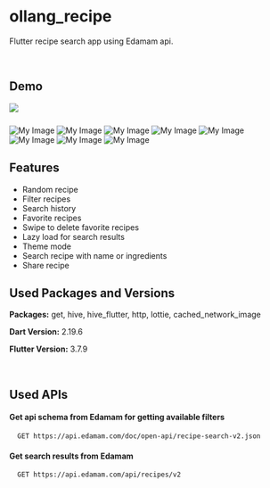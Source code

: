 # ollang_recipe

Flutter recipe search app using Edamam api.

<br />

## Demo

<img src="https://lh4.googleusercontent.com/a4DQdUNkSwcDVuMYVtr-ogkSdffnzfsMU3oKH-oMCgRpZTZnmula7EnJdftPcclv7lo=w2400" style="max-width: 250px;margin-right: 10px;margin-bottom: 10px;">

![My Image](https://lh4.googleusercontent.com/a4DQdUNkSwcDVuMYVtr-ogkSdffnzfsMU3oKH-oMCgRpZTZnmula7EnJdftPcclv7lo=w2400)
![My Image](https://lh5.googleusercontent.com/yYd81V2jcK_uqXhRTOMVCnJvNVmGWDt6vArQMxqd1K0AlgODZWn_C-e-B328-wtVX6c=w2400)
![My Image](https://lh4.googleusercontent.com/3Wbe7hq30Eo9FU2VNHg5v3QgRPyG_BqlfZvSOBkvGMqhPqEQwEFLYrfv0kW9Ilplg1M=w2400)
![My Image](https://lh3.googleusercontent.com/Fhio1br7tkaOaRk1WmiOm6o3VlTz_WZZmqSBfV87bpHGOk_QyTxbGwy365jOvnB0Cm8=w2400)
![My Image](https://lh6.googleusercontent.com/ucOUh6xrXYsZmIEMyejjIQ7RstBkT5nEsqzehdfxe_uSTDre54pEO8GdkMSBE19vRo8=w2400)
![My Image](https://lh5.googleusercontent.com/zaE6BDc3dqZiOyz_7q5WV8g940lhnnLhc3ZtUF6t9h-AXnN6a3bem9QF6r_eE8PQorQ=w2400)
![My Image](https://lh4.googleusercontent.com/qEbm8aJMPpp4YX2G-04LXu7XHvhHloJsS6M2y7r0PaDN-7e4gFcGSVCk2Rtu8apDZkE=w2400)
![My Image](https://lh5.googleusercontent.com/Nojwd2ICf7on_arzzi-0BSnkOi2RiwEiQI234c6W6XaJYkfKGcTxXctr0f9-nsvXshE=w2400)

## Features

- Random recipe
- Filter recipes
- Search history
- Favorite recipes
- Swipe to delete favorite recipes
- Lazy load for search results
- Theme mode
- Search recipe with name or ingredients
- Share recipe

## Used Packages and Versions

**Packages:** get, hive, hive_flutter, http, lottie, cached_network_image

**Dart Version:** 2.19.6

**Flutter Version:** 3.7.9

<br />

## Used APIs

#### Get api schema from Edamam for getting available filters

```http
  GET https://api.edamam.com/doc/open-api/recipe-search-v2.json
```

#### Get search results from Edamam

```http
  GET https://api.edamam.com/api/recipes/v2
```
